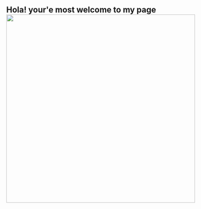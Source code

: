 ## Hola! your'e most welcome to my page <img src="https://www.pinterest.com/pin/730849845752402813/" width="500px" height="500px"> ##



